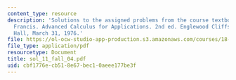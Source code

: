 ```yaml
---
content_type: resource
description: 'Solutions to the assigned problems from the course textbook: Hildebrand,
  Francis. Advanced Calculus for Applications. 2nd ed. Englewood Cliffs: Prentice
  Hall, March 31, 1976.'
file: https://ol-ocw-studio-app-production.s3.amazonaws.com/courses/18-075-advanced-calculus-for-engineers-fall-2004/cbf1776ecb518e67bec10aeee177be3f_sol_11_fall_04.pdf
file_type: application/pdf
resourcetype: Document
title: sol_11_fall_04.pdf
uid: cbf1776e-cb51-8e67-bec1-0aeee177be3f
---
```

